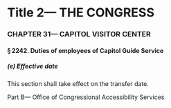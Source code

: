 
# Title 2— THE CONGRESS
### CHAPTER 31— CAPITOL VISITOR CENTER
#### § 2242. Duties of employees of Capitol Guide Service
##### (e) Effective date

This section shall take effect on the transfer date.

Part B— Office of Congressional Accessibility Services
